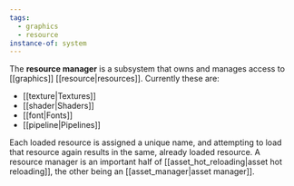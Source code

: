 ```yaml
---
tags:
  - graphics
  - resource
instance-of: system
---
```

The **resource manager** is a subsystem that owns and manages access to [[graphics]] [[resource|resources]]. Currently these are:
* [[texture|Textures]]
* [[shader|Shaders]]
* [[font|Fonts]]
* [[pipeline|Pipelines]]

Each loaded resource is assigned a unique name, and attempting to load that resource again results in the same, already loaded resource. A resource manager is an important half of [[asset_hot_reloading|asset hot reloading]], the other being an [[asset_manager|asset manager]].